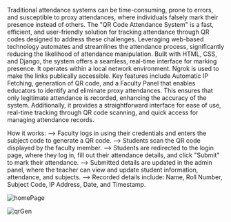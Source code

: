 Traditional attendance systems can be time-consuming, prone to errors, and susceptible to proxy
attendances, where individuals falsely mark their presence instead of others. The "QR Code Attendance
System" is a fast, efficient, and user-friendly solution for tracking attendance through QR codes designed to address these challenges. Leveraging web-based technology automates and streamlines the attendance process, significantly reducing the likelihood of attendance manipulation. Built
with HTML, CSS, and Django, the system offers a seamless, real-time interface for marking presence. It operates within a local network environment. Ngrok is used to make the links publically accessible. Key features include Automatic IP Fetching, generation of QR code, and a Faculty Panel that enables educators to identify and eliminate proxy attendances. This ensures that only legitimate attendance is recorded, enhancing the accuracy of the system. Additionally, it provides a straightforward interface for ease of use, real-time tracking through QR code scanning, and quick access for managing attendance records.

How it works:
--> Faculty logs in using their credentials and enters the subject code to generate a QR code.
--> Students scan the QR code displayed by the faculty member.
--> Students are redirected to the login page, where they log in, fill out their attendance details, and click "Submit" to mark their attendance.
--> Submitted details are updated in the admin panel, where the teacher can view and update student information, attendance, and subjects.
--> Recorded details include: Name, Roll Number, Subject Code, IP Address, Date, and Timestamp.


![homePage](https://github.com/user-attachments/assets/95a84f8a-dec9-4b7c-812c-50ae48569d6f)


![qrGen](https://github.com/user-attachments/assets/9c9a404f-a1e5-47fe-8b65-4b09e0c8c84a)
